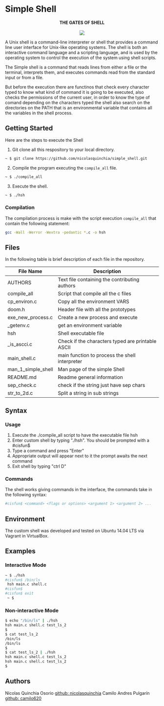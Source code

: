 # Simple Shell

<p align="center">
<b>THE GATES OF SHELL</b>
<br><br>
<img src="https://pbs.twimg.com/media/CfyCyguWEAA6JOt.jpg">
</p>

A Unix shell is a command-line interpreter or shell that provides a command line user interface for Unix-like operating systems. The shell is both an interactive command language and a scripting language, and is used by the operating system to control the execution of the system using shell scripts.

The Simple shell is a command that reads lines from either a file or the terminal, interprets them, and executes commands read from the standard input or from a file.

But before the execution there are functinos that check every character typed to know what kind of command it is going to be executed, also checks the permissions of the current user, in order to know the type of comand depending on the characters typed the shell also search on the directories on the PATH that is an environmental variable that contains all the variables in the shell process.

## Getting Started

Here are the steps to execute the Shell

1. Git clone all this respository to your local directory.

```Bash
~ $ git clone https://github.com/nicolasquinchia/simple_shell.git
```
2. Compile the program executing the `compile_all` file.
```Bash
~ $ ./compile_all
```
3. Execute the shell.
```Bash
~ $ ./hsh
```
### Compilation
The compilation process is make with the script execution `compile_all` that contain the following statement:
```Bash
gcc -Wall -Werror -Wextra -pedantic *.c -o hsh
```
## Files
In the following table is brief description of each file in the repository.

File Name | Description
--------- | -----------
AUTHORS | Text file containing the contributing authors
compile_all | Script that compile all the c files
cp_environ.c | Copy all the environment VARS
doom.h | Header file with all the prototypes
exe_new_process.c | Create a new process and execute
\_getenv.c | get an environment variable
hsh | Shell executable file
\_is_ascci.c | Check if the characters typed are printable ASCII
main_shell.c | main function to process the shell interpreter
man_1_simple_shell | Man page of the simple Shell
README.md | Readme general information
sep_check.c | check if the string just have sep chars
str_to_2d.c | Split a string in sub strings

## Syntax

### Usage 
1. Execute the ./compile_all script to have the executable file hsh
2. Enter custom shell by typing "./hsh". You should be prompted with a #cisfun$
3. Type a command and press "Enter"
4. Appropriate output will appear next to it the prompt awaits the next command
5. Exit shell by typing "ctrl D"

### Commands

The shell works giving commands in the interface, the commands take in the following syntax: 

```Bash
#cisfun$ <command> <flags or options> <argument 1> <argument 2> ...
```

## Environment

The custom shell was developed and tested on Ubuntu 14.04 LTS via Vagrant in VirtualBox.

## Examples

### Interactive Mode

```Bash
~ $ ./hsh
#cisfun$ /bin/ls
 hsh main.c shell.c
#cisfun$
#cisfun$ exit
 ~ $
```
### Non-interactive Mode

```Bash
$ echo "/bin/ls" | ./hsh
hsh main.c shell.c test_ls_2
$
$ cat test_ls_2
/bin/ls
/bin/ls
$
$ cat test_ls_2 | ./hsh
hsh main.c shell.c test_ls_2
hsh main.c shell.c test_ls_2
$
```

## Authors

Nicolas Quinchia Osorio [github: nicolasquinchia][1]
Camilo Andres Pulgarín [github: camilo620][2]

[1]: https://github.com/nicolasquinchia
[2]: https://github.com/camilo620
